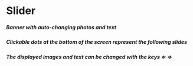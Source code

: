 # Slider

##### Banner with auto-changing photos and text
##### Clickable dots at the bottom of the screen represent the following slides
##### The displayed images and text can be changed with the keys &lArr; &rArr;
